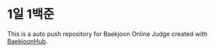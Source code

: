 # 1일 1백준
This is a auto push repository for Baekjoon Online Judge created with [BaekjoonHub](https://github.com/BaekjoonHub/BaekjoonHub).
